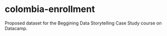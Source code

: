 # colombia-enrollment
Proposed dataset for the Beggining Data Storytelling Case Study course on Datacamp.
